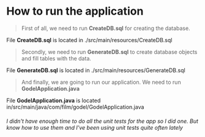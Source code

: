 How to run the application
========================
> First of all, we need to run **CreateDB.sql**  for creating the database.
> 
File **CreateDB.sql** is located in ./src/main/resources/CreateDB.sql

> Secondly, we need to run **GenerateDB.sql** to create database objects and fill tables with the data.
> 
File **GenerateDB.sql** is located in ./src/main/resources/GenerateDB.sql

> And finally, we are going to run our application. We need to run **GodelApplication.java**

File **GodelApplication.java** is located in/src/main/java/com/film/godel/GodelApplication.java

###### I didn't have enough time to do all the unit tests for the app so I did one. But know how to use them and I've been using unit tests quite often lately ######
